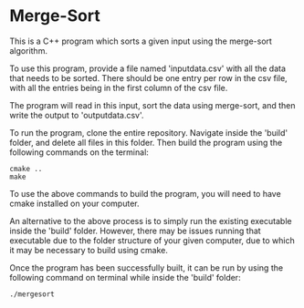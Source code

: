 # Merge-Sort

This is a C++ program which sorts a given input using the merge-sort algorithm.

To use this program, provide a file named 'inputdata.csv' with all the data that needs to be sorted. There should be one entry per row in the csv file, with all the entries being in the first column of the csv file.

The program will read in this input, sort the data using merge-sort, and then write the output to 'outputdata.csv'.

To run the program, clone the entire repository. Navigate inside the 'build' folder, and delete all files in this folder. Then build the program using the following commands on the terminal:
```
cmake ..
make
```

To use the above commands to build the program, you will need to have cmake installed on your computer.

An alternative to the above process is to simply run the existing executable inside the 'build' folder. However, there may be issues running that executable due to the folder structure of your given computer, due to which it may be necessary to build using cmake.

Once the program has been successfully built, it can be run by using the following command on terminal while inside the 'build' folder:
```
./mergesort
```